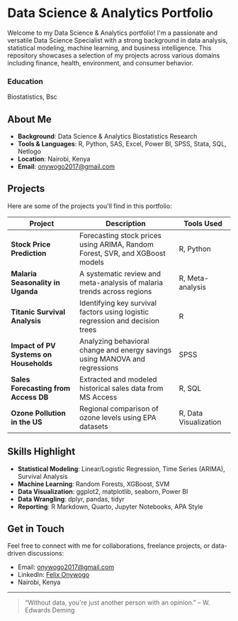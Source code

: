 # Data Science & Analytics Portfolio
Welcome to my Data Science & Analytics portfolio! I'm a passionate and versatile Data Science Specialist with a strong background in data analysis, statistical modeling, machine learning, and business intelligence. This repository showcases a selection of my projects across various domains including finance, health, environment, and consumer behavior.

### Education
Biostatistics, Bsc

## About Me
- **Background**: Data Science & Analytics  Biostatistics  Research
- **Tools & Languages**: R, Python, SAS, Excel, Power BI, SPSS, Stata, SQL, Netlogo
- **Location**: Nairobi, Kenya
- **Email**: onywogo2017@gmail.com

## Projects

Here are some of the projects you'll find in this portfolio:

| Project | Description | Tools Used |
|--------|-------------|------------|
| **Stock Price Prediction** | Forecasting stock prices using ARIMA, Random Forest, SVR, and XGBoost models | R, Python |
| **Malaria Seasonality in Uganda** | A systematic review and meta-analysis of malaria trends across regions | R, Meta-analysis |
| **Titanic Survival Analysis** | Identifying key survival factors using logistic regression and decision trees | R |
| **Impact of PV Systems on Households** | Analyzing behavioral change and energy savings using MANOVA and regressions | SPSS |
| **Sales Forecasting from Access DB** | Extracted and modeled historical sales data from MS Access | R, SQL |
| **Ozone Pollution in the US** | Regional comparison of ozone levels using EPA datasets | R, Data Visualization |


## Skills Highlight

- **Statistical Modeling**: Linear/Logistic Regression, Time Series (ARIMA), Survival Analysis  
- **Machine Learning**: Random Forests, XGBoost, SVM  
- **Data Visualization**: ggplot2, matplotlib, seaborn, Power BI  
- **Data Wrangling**: dplyr, pandas, tidyr  
- **Reporting**: R Markdown, Quarto, Jupyter Notebooks, APA Style  


## Get in Touch

Feel free to connect with me for collaborations, freelance projects, or data-driven discussions:

- Email: [onywogo2017@gmail.com](mailto:onywogo2017@gmail.com)  
- LinkedIn: [Felix Onywogo](https://www.linkedin.com/in/felix-onywogo-235676257/)
- Nairobi, Kenya  
---

> “Without data, you're just another person with an opinion.” – W. Edwards Deming



